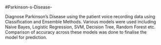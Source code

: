 #Parkinson-s-Disease-

Diagnose Parkinson’s Disease using the patient voice recording data using Classification and Ensemble Methods.
Various models were used including Naive Bayes, Logistic Regression, SVM, Decision Tree, Random Forest etc.  
Comparison of accuracy across these models was done to finalise the model for prediction.
